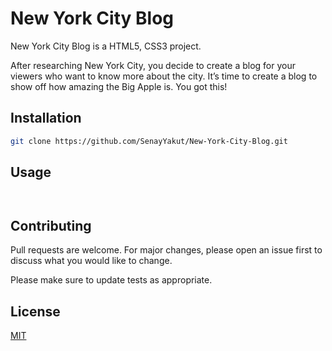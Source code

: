 # New York City Blog


New York City Blog is a HTML5, CSS3 project.

After researching New York City, you decide to create a blog for your viewers who want to know more about the city. It’s time to create a blog to show off how amazing the Big Apple is. You got this!

## Installation

```bash
git clone https://github.com/SenayYakut/New-York-City-Blog.git
```

## Usage

```HTML5


```

## Contributing
Pull requests are welcome. For major changes, please open an issue first to discuss what you would like to change.

Please make sure to update tests as appropriate.

## License
[MIT](https://choosealicense.com/licenses/mit/)
